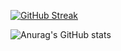

[![GitHub Streak](https://streak-stats.demolab.com/?user=hayde0264&theme=tokyonight)](https://git.io/streak-stats)

![Anurag's GitHub stats](https://github-readme-stats.vercel.app/api?username=hayde0264&show_icons=true&theme=tokyonight)

<!---
hayde0264/hayde0264 is a ✨ special ✨ repository because its `README.md` (this file) appears on your GitHub profile.
You can click the Preview link to take a look at your changes.
--->
